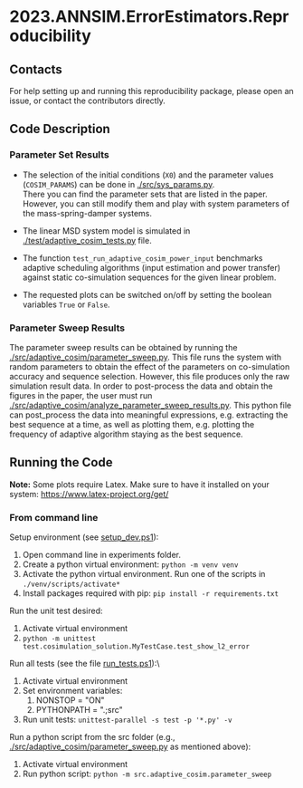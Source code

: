 # 2023.ANNSIM.ErrorEstimators.Reproducibility

## Contacts

For help setting up and running this reproducibility package, please open an issue, or contact the contributors directly.


## Code Description

### Parameter Set Results

* The selection of the initial conditions (`X0`) and the parameter values (`COSIM_PARAMS`) can be done in [./src/sys_params.py](./src/sys_params.py).  
There you can find the parameter sets that are listed in the paper. However, you can still modify them and play with system parameters of the mass-spring-damper systems. 

* The linear MSD system model is simulated in [./test/adaptive_cosim_tests.py](./test/adaptive_cosim_tests.py) file. 

* The function `test_run_adaptive_cosim_power_input` benchmarks adaptive scheduling algorithms (input estimation and power transfer) against static co-simulation sequences for the given linear problem.

* The requested plots can be switched on/off by setting the boolean variables `True` or `False`.

### Parameter Sweep Results

The parameter sweep results can be obtained by running the [./src/adaptive_cosim/parameter_sweep.py](./src/adaptive_cosim/parameter_sweep.py).
This file runs the system with random parameters to obtain the effect of the parameters on co-simulation accuracy and sequence selection.
However, this file produces only the raw simulation result data. 
In order to post-process the data and obtain the figures in the paper, the user must run [./src/adaptive_cosim/analyze_parameter_sweep_results.py](./src/adaptive_cosim/analyze_parameter_sweep_results.py).
This python file can post_process the data into meaningful expressions, e.g. extracting the best sequence at a time, as well as plotting them, e.g. plotting the frequency of adaptive algorithm staying as the best sequence.

## Running the Code

**Note:** Some plots require Latex. Make sure to have it installed on your system: https://www.latex-project.org/get/

### From command line

Setup environment (see [setup_dev.ps1](./setup_dev.ps1)):
1. Open command line in experiments folder.
2. Create a python virtual environment: `python -m venv venv`
3. Activate the python virtual environment. Run one of the scripts in `./venv/scripts/activate*`
4. Install packages required with pip: `pip install -r requirements.txt`

Run the unit test desired: 
1. Activate virtual environment
2. `python -m unittest test.cosimulation_solution.MyTestCase.test_show_l2_error`

Run all tests (see the file [run_tests.ps1](./run_tests.ps1)):\
1. Activate virtual environment
2. Set environment variables:
   1. NONSTOP = "ON"
   2. PYTHONPATH = ".;src"
3. Run unit tests: `unittest-parallel -s test -p '*.py' -v`

Run a python script from the src folder (e.g., [./src/adaptive_cosim/parameter_sweep.py](./src/adaptive_cosim/parameter_sweep.py) as mentioned above): 
1. Activate virtual environment
2. Run python script: `python -m src.adaptive_cosim.parameter_sweep`